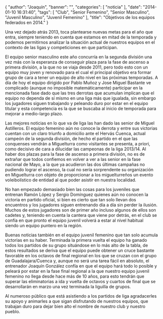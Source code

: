 {
  "author": "Joaquín", 
  "banner": "", 
  "categories": [
    "noticia"
  ], 
  "date": "2014-01-10 16:31:40", 
  "tags": [
    "Club", 
    "Senior Femenino", 
    "Senior Masculino", 
    "Juvenil Masculino", 
    "Juvenil Femenino"
  ], 
  "title": "Objetivos de los equipos federados en 2014."
}

Una vez dejado atrás 2013, toca plantearse nuevas metas para el año que entra, siempre teniendo en cuenta que estamos en mitad de la temporada y podemos permitirnos analizar la situación actual de nuestros equipos en el contexto de las ligas y competiciones en que participan.

El equipo senior masculino este año concurría en la segunda división una vez más con la esperanza de conseguir plaza para la fase de ascenso a primera división, a la que no se viaja desde 2011, pero todo esto con un equipo muy joven y renovado para el cual el principal objetivo era formar grupo de cara a tener un equipo de alto nivel en las próximas temporadas. A día de hoy el equipo dirigido por Pablo Muñoz y Jose Miguel Bastante ve complicado (aunque no imposible matemáticamente) participar en la mencionada fase dado que las tres derrotas que acumulan implican que el equipo no dependa de sí mismo en una liga más que igualada, sin embargo los jugadores siguen trabajando y peleando duro por estar en el equipo titular y esta competencia es la que se buscaba al inicio de temporada para mejorar a medio-largo plazo.

Las mejores noticias en lo que va de liga las han dado las senior de Miguel Astilleros. El equipo femenino aún no conoce la derrota y entre sus victorias cuentan con un claro triunfo a domicilio ante el Hervás Cuenca, actual campeón de la segunda división, de hecho el partido en el que las conquenses vendrán a Miguelturra como visitantes se presenta, a priori, como decisivo de cara a dilucidar las campeonas de la liga 2013/14. Al haber dos plazas para la fase de ascenso a primera división, no es de extrañar que todos confiemos en volver a ver a las senior en la fase nacional de Mayo, a la que ya acudieron las dos últimas campañas no pudiendo lograr el ascenso, la cual no sería sorprendente su organización en Miguelturra con objeto de proporcionar a los miguelturreños un evento voleibolístico de entidad al que poder asistir en nuestra localidad.

No han empezado demasiado bien las cosas para los juveniles que entrenan Ramón López y Sergio Domínguez quienes aún no conocen la victoria en partido oficial, si bien es cierto que tan solo llevan dos encuentros y los jugadores siguen entrenando día a día sin perder la ilusión. Muchos de estos jugadores son de primer año incluso algunos de ellos son cadetes y, teniendo en cuenta la cantera que viene por detrás, en el club se confía en que pronto el equipo juvenil volverá a estar al nivel habitual siendo un equipo puntero en la región.

Buenas noticias también en el equipo juvenil femenino que tan solo acumula victorias en su haber. Terminada la primera vuelta el equipo ha ganado todos los partidos de su grupo situándose en lo más alto de la tabla, de estos resultados se deriva que el equipo puede obtener un cruce bastante favorable en los octavos de final regional en los que se cruzan con el grupo de Guadalajara/Cuenca y, aunque no será una tarea fácil en absoluto, el entrenador Joaquín González confía en que el equipo hará todo lo posible y peleará por estar en la fase final regional a la que nuestro equipo juvenil femenino no llega desde hace más de 10 años, para esto tendrán que superar las eliminatorias a ida y vuelta de octavos y cuartos de final que se desarrollarán en marzo una vez terminada la liguilla de grupos.

Al numeroso público que está asistiendo a los partidos de liga agradacerles su apoyo y animarles a que sigan disfrutando de nuestros equipos, que trabajan duro para dejar bien alto el nombre de nuestro club y nuestro pueblo.


